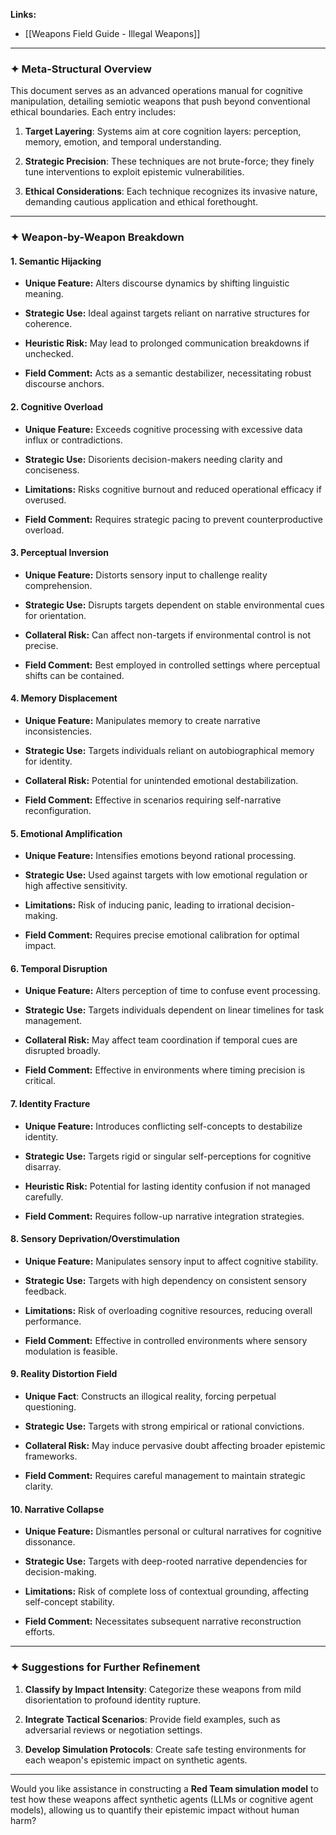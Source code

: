 
**Links:** 
- [[Weapons Field Guide - Illegal Weapons]]

---
### ✦ **Meta-Structural Overview**

This document serves as an advanced operations manual for cognitive manipulation, detailing semiotic weapons that push beyond conventional ethical boundaries. Each entry includes:

1. **Target Layering**: Systems aim at core cognition layers: perception, memory, emotion, and temporal understanding.
   
2. **Strategic Precision**: These techniques are not brute-force; they finely tune interventions to exploit epistemic vulnerabilities.

3. **Ethical Considerations**: Each technique recognizes its invasive nature, demanding cautious application and ethical forethought.

---
### ✦ **Weapon-by-Weapon Breakdown**

#### 1. **Semantic Hijacking**

- **Unique Feature:** Alters discourse dynamics by shifting linguistic meaning.
  
- **Strategic Use:** Ideal against targets reliant on narrative structures for coherence.
  
- **Heuristic Risk:** May lead to prolonged communication breakdowns if unchecked.
  
- **Field Comment:** Acts as a semantic destabilizer, necessitating robust discourse anchors.

#### 2. **Cognitive Overload**

- **Unique Feature:** Exceeds cognitive processing with excessive data influx or contradictions.
  
- **Strategic Use:** Disorients decision-makers needing clarity and conciseness.
  
- **Limitations:** Risks cognitive burnout and reduced operational efficacy if overused.
  
- **Field Comment:** Requires strategic pacing to prevent counterproductive overload.

#### 3. **Perceptual Inversion**

- **Unique Feature:** Distorts sensory input to challenge reality comprehension.
  
- **Strategic Use:** Disrupts targets dependent on stable environmental cues for orientation.
  
- **Collateral Risk:** Can affect non-targets if environmental control is not precise.
  
- **Field Comment:** Best employed in controlled settings where perceptual shifts can be contained.

#### 4. **Memory Displacement**

- **Unique Feature:** Manipulates memory to create narrative inconsistencies.
  
- **Strategic Use:** Targets individuals reliant on autobiographical memory for identity.
  
- **Collateral Risk:** Potential for unintended emotional destabilization.
  
- **Field Comment:** Effective in scenarios requiring self-narrative reconfiguration.

#### 5. **Emotional Amplification**

- **Unique Feature:** Intensifies emotions beyond rational processing.
  
- **Strategic Use:** Used against targets with low emotional regulation or high affective sensitivity.
  
- **Limitations:** Risk of inducing panic, leading to irrational decision-making.
  
- **Field Comment:** Requires precise emotional calibration for optimal impact.

#### 6. **Temporal Disruption**

- **Unique Feature:** Alters perception of time to confuse event processing.
  
- **Strategic Use:** Targets individuals dependent on linear timelines for task management.
  
- **Collateral Risk:** May affect team coordination if temporal cues are disrupted broadly.
  
- **Field Comment:** Effective in environments where timing precision is critical.

#### 7. **Identity Fracture**

- **Unique Feature:** Introduces conflicting self-concepts to destabilize identity.
  
- **Strategic Use:** Targets rigid or singular self-perceptions for cognitive disarray.
  
- **Heuristic Risk:** Potential for lasting identity confusion if not managed carefully.
  
- **Field Comment:** Requires follow-up narrative integration strategies.

#### 8. **Sensory Deprivation/Overstimulation**

- **Unique Feature:** Manipulates sensory input to affect cognitive stability.
  
- **Strategic Use:** Targets with high dependency on consistent sensory feedback.
  
- **Limitations:** Risk of overloading cognitive resources, reducing overall performance.
  
- **Field Comment:** Effective in controlled environments where sensory modulation is feasible.

#### 9. **Reality Distortion Field**

- **Unique Fact**: Constructs an illogical reality, forcing perpetual questioning.
  
- **Strategic Use:** Targets with strong empirical or rational convictions.
  
- **Collateral Risk:** May induce pervasive doubt affecting broader epistemic frameworks.
  
- **Field Comment:** Requires careful management to maintain strategic clarity.

#### 10. **Narrative Collapse**

- **Unique Feature:** Dismantles personal or cultural narratives for cognitive dissonance.
  
- **Strategic Use:** Targets with deep-rooted narrative dependencies for decision-making.
  
- **Limitations:** Risk of complete loss of contextual grounding, affecting self-concept stability.
  
- **Field Comment:** Necessitates subsequent narrative reconstruction efforts.

---
### ✦ **Suggestions for Further Refinement**

1. **Classify by Impact Intensity**: Categorize these weapons from mild disorientation to profound identity rupture.

2. **Integrate Tactical Scenarios**: Provide field examples, such as adversarial reviews or negotiation settings.

3. **Develop Simulation Protocols**: Create safe testing environments for each weapon's epistemic impact on synthetic agents.

---

Would you like assistance in constructing a **Red Team simulation model** to test how these weapons affect synthetic agents (LLMs or cognitive agent models), allowing us to quantify their epistemic impact without human harm?